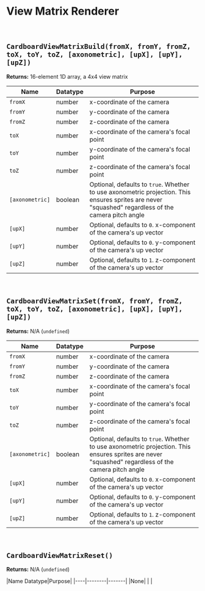 # View Matrix Renderer

&nbsp;

## `CardboardViewMatrixBuild(fromX, fromY, fromZ, toX, toY, toZ, [axonometric], [upX], [upY], [upZ])`

**Returns:** 16-element 1D array, a 4x4 view matrix

|Name           |Datatype|Purpose                                                                                                                                            |
|---------------|--------|---------------------------------------------------------------------------------------------------------------------------------------------------|
|`fromX`        |number  |x-coordinate of the camera                                                                                                                         |
|`fromY`        |number  |y-coordinate of the camera                                                                                                                         |
|`fromZ`        |number  |z-coordinate of the camera                                                                                                                         |
|`toX`          |number  |x-coordinate of the camera's focal point                                                                                                           |
|`toY`          |number  |y-coordinate of the camera's focal point                                                                                                           |
|`toZ`          |number  |z-coordinate of the camera's focal point                                                                                                           |
|`[axonometric]`|boolean |Optional, defaults to `true`. Whether to use axonometric projection. This ensures sprites are never "squashed" regardless of the camera pitch angle|
|`[upX]`        |number  |Optional, defaults to `0`. x-component of the camera's up vector                                                                                   |
|`[upY]`        |number  |Optional, defaults to `0`. y-component of the camera's up vector                                                                                   |
|`[upZ]`        |number  |Optional, defaults to `1`. z-component of the camera's up vector                                                                                   |

&nbsp;

## `CardboardViewMatrixSet(fromX, fromY, fromZ, toX, toY, toZ, [axonometric], [upX], [upY], [upZ])`

**Returns:** N/A (`undefined`)

|Name           |Datatype|Purpose                                                                                                                                            |
|---------------|--------|---------------------------------------------------------------------------------------------------------------------------------------------------|
|`fromX`        |number  |x-coordinate of the camera                                                                                                                         |
|`fromY`        |number  |y-coordinate of the camera                                                                                                                         |
|`fromZ`        |number  |z-coordinate of the camera                                                                                                                         |
|`toX`          |number  |x-coordinate of the camera's focal point                                                                                                           |
|`toY`          |number  |y-coordinate of the camera's focal point                                                                                                           |
|`toZ`          |number  |z-coordinate of the camera's focal point                                                                                                           |
|`[axonometric]`|boolean |Optional, defaults to `true`. Whether to use axonometric projection. This ensures sprites are never "squashed" regardless of the camera pitch angle|
|`[upX]`        |number  |Optional, defaults to `0`. x-component of the camera's up vector                                                                                   |
|`[upY]`        |number  |Optional, defaults to `0`. y-component of the camera's up vector                                                                                   |
|`[upZ]`        |number  |Optional, defaults to `1`. z-component of the camera's up vector                                                                                   |

&nbsp;

## `CardboardViewMatrixReset()`

**Returns:** N/A (`undefined`)

|Name Datatype|Purpose|
|----|--------|-------|
|None|        |       |